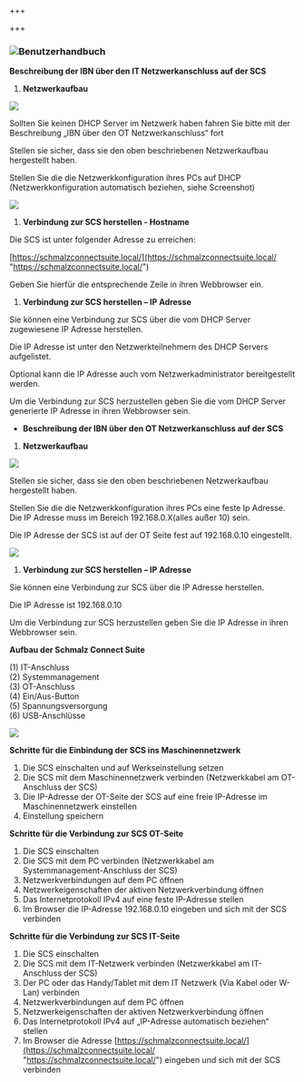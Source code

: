 +++

+++
### **![](/aufbau-scs.png)Benutzerhandbuch**

**Beschreibung der IBN über den IT Netzwerkanschluss auf der SCS**

1. **Netzwerkaufbau**

![](/Bild2.png)

Sollten Sie keinen DHCP Server im Netzwerk haben fahren Sie bitte mit der Beschreibung „IBN über den OT  Netzwerkanschluss“ fort

Stellen sie sicher, dass sie den oben beschriebenen Netzwerkaufbau hergestellt haben.

Stellen Sie die die Netzwerkkonfiguration ihres PCs auf DHCP (Netzwerkkonfiguration automatisch beziehen, siehe Screenshot)

![](/Bild3.png)

1. **Verbindung zur SCS herstellen - Hostname**

Die SCS ist unter folgender Adresse zu erreichen:

[https://schmalzconnectsuite.local/](https://schmalzconnectsuite.local/ "https://schmalzconnectsuite.local/")

Geben Sie hierfür die entsprechende Zeile in ihren Webbrowser ein.

1. **Verbindung zur SCS herstellen – IP Adresse**

Sie können eine Verbindung zur SCS über die vom DHCP Server zugewiesene IP Adresse herstellen.

Die IP Adresse ist unter den Netzwerkteilnehmern des DHCP Servers aufgelistet.

Optional kann die IP Adresse auch vom Netzwerkadministrator bereitgestellt werden.

Um die Verbindung zur SCS herzustellen geben Sie die vom DHCP Server generierte IP Adresse in ihren Webbrowser sein.

* **Beschreibung der IBN über den OT Netzwerkanschluss auf der SCS**

1. **Netzwerkaufbau**

![](/Bild4.png)

Stellen sie sicher, dass sie den oben beschriebenen Netzwerkaufbau hergestellt haben.

Stellen Sie die die Netzwerkkonfiguration ihres PCs eine feste Ip Adresse. Die IP Adresse muss im Bereich 192.168.0.X(alles außer 10) sein.

Die IP Adresse der SCS ist auf der OT Seite fest auf 192.168.0.10 eingestellt.

![](/Bild5.png)

1. **Verbindung zur SCS herstellen – IP Adresse**

Sie können eine Verbindung zur SCS über die IP Adresse herstellen.

Die IP Adresse ist 192.168.0.10

Um die Verbindung zur SCS herzustellen geben Sie die IP Adresse in ihren Webbrowser sein.

**Aufbau der Schmalz Connect Suite**

(1) IT-Anschluss  
(2) Systemmanagement  
(3) OT-Anschluss  
(4) Ein/Aus-Button  
(5) Spannungsversorgung  
(6) USB-Anschlüsse

![](/aufbau-scs.png)

**Schritte für die Einbindung der SCS ins Maschinennetzwerk**

1. Die SCS einschalten und auf Werkseinstellung setzen
2. Die SCS mit dem Maschinennetzwerk verbinden (Netzwerkkabel am OT-Anschluss der SCS)
3. Die IP-Adresse der OT-Seite der SCS auf eine freie IP-Adresse im Maschinennetzwerk einstellen 
4. Einstellung speichern

**Schritte für die Verbindung zur SCS OT-Seite**

1. Die SCS einschalten
2. Die SCS mit dem PC verbinden (Netzwerkkabel am Systemmanagement-Anschluss der SCS)
3. Netzwerkverbindungen auf dem PC öffnen
4.  Netzwerkeigenschaften der aktiven Netzwerkverbindung öffnen
5. Das Internetprotokoll IPv4 auf eine feste IP-Adresse stellen
6. Im Browser die IP-Adresse 192.168.0.10 eingeben und sich mit der SCS verbinden

**Schritte für die Verbindung zur SCS IT-Seite**

1. Die SCS einschalten
2. Die SCS mit dem IT-Netzwerk verbinden (Netzwerkkabel am IT-Anschluss der SCS)
3. Der PC oder das Handy/Tablet mit dem IT Netzwerk (Via Kabel oder W-Lan) verbinden
4. Netzwerkverbindungen auf dem PC öffnen
5.  Netzwerkeigenschaften der aktiven Netzwerkverbindung öffnen
6. Das Internetprotokoll IPv4 auf „IP-Adresse automatisch beziehen“ stellen
7. Im Browser die Adresse [https://schmalzconnectsuite.local/](https://schmalzconnectsuite.local/ "https://schmalzconnectsuite.local/") eingeben und sich mit der SCS verbinden